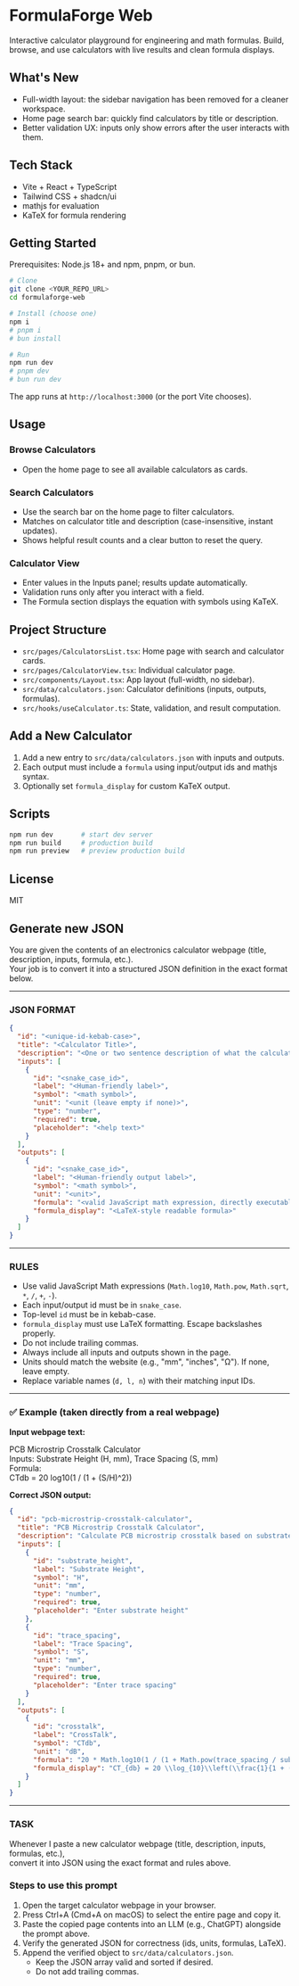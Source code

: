 # FormulaForge Web

Interactive calculator playground for engineering and math formulas. Build, browse, and use calculators with live results and clean formula displays.

## What's New

- Full-width layout: the sidebar navigation has been removed for a cleaner workspace.
- Home page search bar: quickly find calculators by title or description.
- Better validation UX: inputs only show errors after the user interacts with them.

## Tech Stack

- Vite + React + TypeScript
- Tailwind CSS + shadcn/ui
- mathjs for evaluation
- KaTeX for formula rendering

## Getting Started

Prerequisites: Node.js 18+ and npm, pnpm, or bun.

```sh
# Clone
git clone <YOUR_REPO_URL>
cd formulaforge-web

# Install (choose one)
npm i
# pnpm i
# bun install

# Run
npm run dev
# pnpm dev
# bun run dev
```

The app runs at `http://localhost:3000` (or the port Vite chooses).

## Usage

### Browse Calculators

- Open the home page to see all available calculators as cards.

### Search Calculators

- Use the search bar on the home page to filter calculators.
- Matches on calculator title and description (case-insensitive, instant updates).
- Shows helpful result counts and a clear button to reset the query.

### Calculator View

- Enter values in the Inputs panel; results update automatically.
- Validation runs only after you interact with a field.
- The Formula section displays the equation with symbols using KaTeX.

## Project Structure

- `src/pages/CalculatorsList.tsx`: Home page with search and calculator cards.
- `src/pages/CalculatorView.tsx`: Individual calculator page.
- `src/components/Layout.tsx`: App layout (full-width, no sidebar).
- `src/data/calculators.json`: Calculator definitions (inputs, outputs, formulas).
- `src/hooks/useCalculator.ts`: State, validation, and result computation.

## Add a New Calculator

1. Add a new entry to `src/data/calculators.json` with inputs and outputs.
2. Each output must include a `formula` using input/output ids and mathjs syntax.
3. Optionally set `formula_display` for custom KaTeX output.

## Scripts

```sh
npm run dev       # start dev server
npm run build     # production build
npm run preview   # preview production build
```

## License

MIT

## Generate new JSON

You are given the contents of an electronics calculator webpage (title, description, inputs, formula, etc.).  
Your job is to convert it into a structured JSON definition in the exact format below.

---

### JSON FORMAT

```json
{
  "id": "<unique-id-kebab-case>",
  "title": "<Calculator Title>",
  "description": "<One or two sentence description of what the calculator does>",
  "inputs": [
    {
      "id": "<snake_case_id>",
      "label": "<Human-friendly label>",
      "symbol": "<math symbol>",
      "unit": "<unit (leave empty if none)>",
      "type": "number",
      "required": true,
      "placeholder": "<help text>"
    }
  ],
  "outputs": [
    {
      "id": "<snake_case_id>",
      "label": "<Human-friendly output label>",
      "symbol": "<math symbol>",
      "unit": "<unit>",
      "formula": "<valid JavaScript math expression, directly executable>",
      "formula_display": "<LaTeX-style readable formula>"
    }
  ]
}
```

---

### RULES

- Use valid JavaScript Math expressions (`Math.log10`, `Math.pow`, `Math.sqrt`, `*`, `/`, `+`, `-`).
- Each input/output id must be in `snake_case`.
- Top-level `id` must be in kebab-case.
- `formula_display` must use LaTeX formatting. Escape backslashes properly.
- Do not include trailing commas.
- Always include all inputs and outputs shown in the page.
- Units should match the website (e.g., "mm", "inches", "Ω"). If none, leave empty.
- Replace variable names (`d, l, n`) with their matching input IDs.

---

### ✅ Example (taken directly from a real webpage)

**Input webpage text:**

PCB Microstrip Crosstalk Calculator  
Inputs: Substrate Height (H, mm), Trace Spacing (S, mm)  
Formula:  
CTdb = 20 log10(1 / (1 + (S/H)^2))

**Correct JSON output:**

```json
{
  "id": "pcb-microstrip-crosstalk-calculator",
  "title": "PCB Microstrip Crosstalk Calculator",
  "description": "Calculate PCB microstrip crosstalk based on substrate height and trace spacing to estimate interconnection noise.",
  "inputs": [
    {
      "id": "substrate_height",
      "label": "Substrate Height",
      "symbol": "H",
      "unit": "mm",
      "type": "number",
      "required": true,
      "placeholder": "Enter substrate height"
    },
    {
      "id": "trace_spacing",
      "label": "Trace Spacing",
      "symbol": "S",
      "unit": "mm",
      "type": "number",
      "required": true,
      "placeholder": "Enter trace spacing"
    }
  ],
  "outputs": [
    {
      "id": "crosstalk",
      "label": "CrossTalk",
      "symbol": "CTdb",
      "unit": "dB",
      "formula": "20 * Math.log10(1 / (1 + Math.pow(trace_spacing / substrate_height, 2)))",
      "formula_display": "CT_{db} = 20 \\log_{10}\\left(\\frac{1}{1 + (S/H)^2}\\right)"
    }
  ]
}
```

---

### TASK

Whenever I paste a new calculator webpage (title, description, inputs, formulas, etc.),  
convert it into JSON using the exact format and rules above.

### Steps to use this prompt

1. Open the target calculator webpage in your browser.
2. Press Ctrl+A (Cmd+A on macOS) to select the entire page and copy it.
3. Paste the copied page contents into an LLM (e.g., ChatGPT) alongside the prompt above.
4. Verify the generated JSON for correctness (ids, units, formulas, LaTeX).
5. Append the verified object to `src/data/calculators.json`.
   - Keep the JSON array valid and sorted if desired.
   - Do not add trailing commas.
